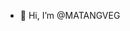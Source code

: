 - 👋 Hi, I’m @MATANGVEG


<!---
MATANGVEG/MATANGVEG is a ✨ special ✨ repository because its `README.md` (this file) appears on your GitHub profile.
You can click the Preview link to take a look at your changes.
--->
